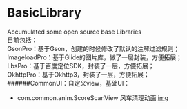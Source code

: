 # BasicLibrary
Accumulated some open source base Libraries  
目前包括：  
GsonPro：基于Gson，创建的时候修改了默认的注解过滤规则；  
ImageloadPro：基于Glide的图片库，做了一层封装，方便拓展；  
LbsPro：基于百度定位SDK，封装了一层，方便拓展；  
OkhttpPro：基于Okhttp3，封装了一层，方便拓展；  
######CommonUI：自定义view，基础UI：
- com.common.anim.ScoreScanView 风车清理动画
[img](https://p2.ssl.qhimg.com/t0196cae4414e163370.gif)
